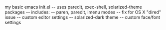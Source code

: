 my basic emacs init.el
-- uses paredit, exec-shell, solarized-theme packages
-- includes:
--    paren, paredit, imenu modes
--    fix for OS X "dired" issue
--    custom editor settings
--    solarized-dark theme
--    custom face/font settings

